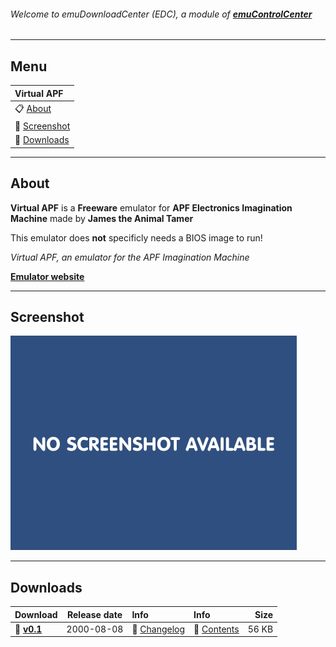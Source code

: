###### Welcome to emuDownloadCenter (EDC), a module of [**emuControlCenter**](https://github.com/PhoenixInteractiveNL/emuControlCenter/wiki)
***
## Menu
| **Virtual APF** |
|:---------|
| :clipboard: [About](#about) |
| :sunrise: [Screenshot](#screenshot) |
| :floppy_disk: [Downloads](#downloads) |
***
## About
**Virtual APF** is a **Freeware** emulator for **APF Electronics Imagination Machine** made by **James the Animal Tamer**

This emulator does **not** specificly needs a BIOS image to run!

_Virtual APF, an emulator for the APF Imagination Machine_

[**Emulator website**](http://www.geocities.com/emucompboy/)
***
## Screenshot
![](https://raw.githubusercontent.com/PhoenixInteractiveNL/edc-masterhook/master/downloadhooks/virtualapf/virtualapf_screen.jpg)
***
## Downloads
| Download | Release date  | Info       | Info       | Size       |
|:---------|:-------------:|:-----------|:-----------|-----------:|
| :floppy_disk: [**v0.1**](https://github.com/PhoenixInteractiveNL/edc-repo0001/raw/master/virtualapf/0.1.7z) | 2000-08-08 | :page_facing_up: [Changelog](https://github.com/PhoenixInteractiveNL/edc-repo0001/blob/master/virtualapf/0.1_changelog.txt) | :mag_right: [Contents](https://github.com/PhoenixInteractiveNL/edc-repo0001/blob/master/virtualapf/0.1_contents.txt) | 56 KB |
